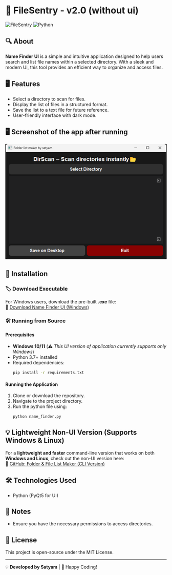 # 🚀 FileSentry - v2.0 (without ui)
![FileSentry](https://img.shields.io/badge/Version-2.0-red) ![Python](https://img.shields.io/badge/Python-3.8%2B-brightgreen) 

## 🔍 About  
**Name Finder UI** is a simple and intuitive application designed to help users search and list file names within a selected directory. With a sleek and modern UI, this tool provides an efficient way to organize and access files.  

## 🖥️ Features  
- Select a directory to scan for files.  
- Display the list of files in a structured format.  
- Save the list to a text file for future reference.  
- User-friendly interface with dark mode.  

## 🖥️ Screenshot of the app after running
![App Screenshot](screenshot.png)  

## 🚀 Installation  

### 🏷️ Download Executable  
For Windows users, download the pre-built **.exe** file:  
🔗 [Download Name Finder UI (Windows)](https://www.mediafire.com/file/s27l2ph2vjwler6/list+maker.exe/file)  

### 🛠️ Running from Source  
#### Prerequisites  
- **Windows 10/11** (⚠️ *This UI version of application currently supports only Windows*)  
- Python 3.7+ installed  
- Required dependencies:
  ```sh
  pip install -r requirements.txt

  
#### Running the Application  
1. Clone or download the repository.  
2. Navigate to the project directory.  
3. Run the python file using:
    ```sh 
    python name_finder.py

## 💡 Lightweight Non-UI Version (Supports Windows & Linux)  
For a **lightweight and faster** command-line version that works on both **Windows and Linux**, check out the non-UI version here:  
🔗 [GitHub: Folder & File List Maker (CLI Version)](https://github.com/satyam-64136/folder-file-list-maker.git)  

## 🛠️ Technologies Used  
- Python (PyQt5 for UI)   

## 📌 Notes  
- Ensure you have the necessary permissions to access directories.  

## 📜 License  
This project is open-source under the MIT License.

---
💡 **Developed by Satyam** | 🚀 Happy Coding!  
